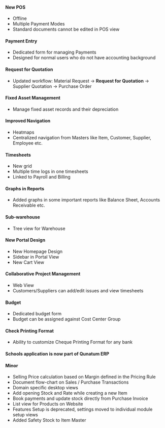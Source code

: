 #### New POS
- Offline
- Multiple Payment Modes
- Standard documents cannot be edited in POS view

#### Payment Entry
- Dedicated form for managing Payments
- Designed for normal users who do not have accounting background

#### Request for Quotation
- Updated workflow: Material Request -> **Request for Quotation** -> Supplier Quotation -> Purchase Order

#### Fixed Asset Management
- Manage fixed asset records and their depreciation

#### Improved Navigation
- Heatmaps
- Centralized navigation from Masters like Item, Customer, Supplier, Employee etc.

#### Timesheets
- New grid
- Multiple time logs in one timesheets
- Linked to Payroll and Billing

#### Graphs in Reports
- Added graphs in some important reports like Balance Sheet, Accounts Receivable etc.

#### Sub-warehouse
- Tree view for Warehouse

#### New Portal Design
- New Homepage Design
- Sidebar in Portal View
- New Cart View

#### Collaborative Project Management
- Web View
- Customers/Suppliers can add/edit issues and view timesheets

#### Budget
- Dedicated budget form
- Budget can be assigned against Cost Center Group

#### Check Printing Format
- Ability to customize Cheque Printing Format for any bank

#### Schools application is now part of Qunatum ERP

#### Minor

- Selling Price calculation based on Margin defined in the Pricing Rule
- Document flow-chart on Sales / Purchase Transactions
- Domain specific desktop views
- Add opening Stock and Rate while creating a new Item
- Book payments and update stock directly from Purchase Invoice
- List view for Products on Website
- Features Setup is deprecated, settings moved to individual module setup views
- Added Safety Stock to Item Master
